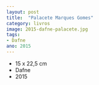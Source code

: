 ```yaml
---
layout: post
title:  "Palacete Marques Gomes"
category: livros
image: 2015-dafne-palacete.jpg
tags:
- Dafne
ano: 2015
---
```


- 15 x 22,5 cm
- Dafne
- 2015

